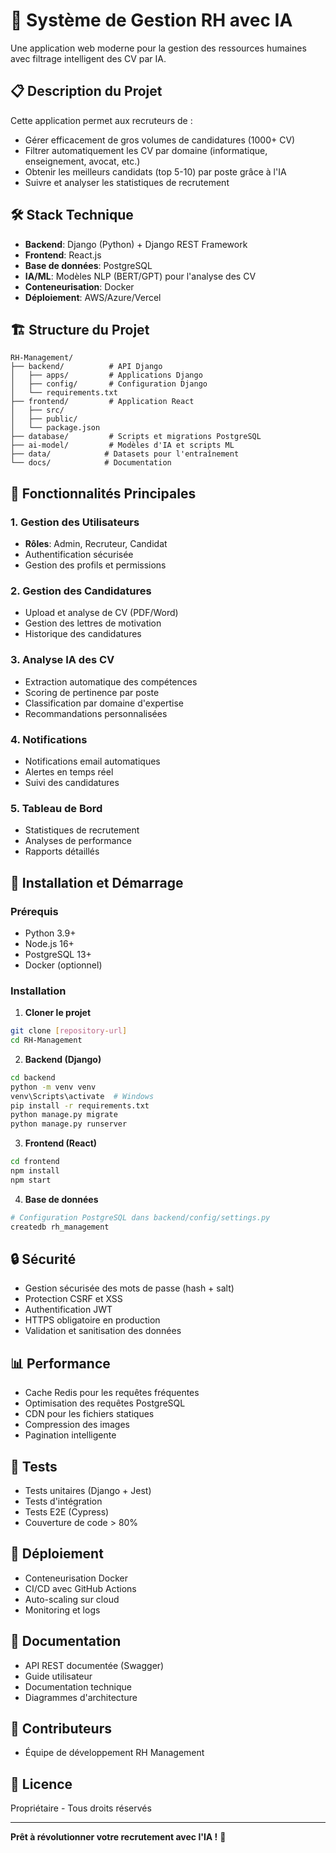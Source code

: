 # 🎯 Système de Gestion RH avec IA

Une application web moderne pour la gestion des ressources humaines avec filtrage intelligent des CV par IA.

## 📋 Description du Projet

Cette application permet aux recruteurs de :
- Gérer efficacement de gros volumes de candidatures (1000+ CV)
- Filtrer automatiquement les CV par domaine (informatique, enseignement, avocat, etc.)
- Obtenir les meilleurs candidats (top 5-10) par poste grâce à l'IA
- Suivre et analyser les statistiques de recrutement

## 🛠 Stack Technique

- **Backend**: Django (Python) + Django REST Framework
- **Frontend**: React.js
- **Base de données**: PostgreSQL
- **IA/ML**: Modèles NLP (BERT/GPT) pour l'analyse des CV
- **Conteneurisation**: Docker
- **Déploiement**: AWS/Azure/Vercel

## 🏗 Structure du Projet

```
RH-Management/
├── backend/          # API Django
│   ├── apps/         # Applications Django
│   ├── config/       # Configuration Django
│   └── requirements.txt
├── frontend/         # Application React
│   ├── src/
│   ├── public/
│   └── package.json
├── database/         # Scripts et migrations PostgreSQL
├── ai-model/         # Modèles d'IA et scripts ML
├── data/            # Datasets pour l'entraînement
└── docs/            # Documentation
```

## 🎯 Fonctionnalités Principales

### 1. Gestion des Utilisateurs
- **Rôles**: Admin, Recruteur, Candidat
- Authentification sécurisée
- Gestion des profils et permissions

### 2. Gestion des Candidatures
- Upload et analyse de CV (PDF/Word)
- Gestion des lettres de motivation
- Historique des candidatures

### 3. Analyse IA des CV
- Extraction automatique des compétences
- Scoring de pertinence par poste
- Classification par domaine d'expertise
- Recommandations personnalisées

### 4. Notifications
- Notifications email automatiques
- Alertes en temps réel
- Suivi des candidatures

### 5. Tableau de Bord
- Statistiques de recrutement
- Analyses de performance
- Rapports détaillés

## 🚀 Installation et Démarrage

### Prérequis
- Python 3.9+
- Node.js 16+
- PostgreSQL 13+
- Docker (optionnel)

### Installation

1. **Cloner le projet**
```bash
git clone [repository-url]
cd RH-Management
```

2. **Backend (Django)**
```bash
cd backend
python -m venv venv
venv\Scripts\activate  # Windows
pip install -r requirements.txt
python manage.py migrate
python manage.py runserver
```

3. **Frontend (React)**
```bash
cd frontend
npm install
npm start
```

4. **Base de données**
```bash
# Configuration PostgreSQL dans backend/config/settings.py
createdb rh_management
```

## 🔒 Sécurité

- Gestion sécurisée des mots de passe (hash + salt)
- Protection CSRF et XSS
- Authentification JWT
- HTTPS obligatoire en production
- Validation et sanitisation des données

## 📊 Performance

- Cache Redis pour les requêtes fréquentes
- Optimisation des requêtes PostgreSQL
- CDN pour les fichiers statiques
- Compression des images
- Pagination intelligente

## 🧪 Tests

- Tests unitaires (Django + Jest)
- Tests d'intégration
- Tests E2E (Cypress)
- Couverture de code > 80%

## 🚀 Déploiement

- Conteneurisation Docker
- CI/CD avec GitHub Actions
- Auto-scaling sur cloud
- Monitoring et logs

## 📝 Documentation

- API REST documentée (Swagger)
- Guide utilisateur
- Documentation technique
- Diagrammes d'architecture

## 👥 Contributeurs

- Équipe de développement RH Management

## 📄 Licence

Propriétaire - Tous droits réservés

---

**Prêt à révolutionner votre recrutement avec l'IA !** 🚀
